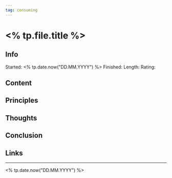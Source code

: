 ```yaml
---
tag: consuming
---
```


# <% tp.file.title %>

## Info
Started:  <% tp.date.now("DD.MM.YYYY") %>
Finished:
Length:
Rating: 


## Content

## Principles

## Thoughts

## Conclusion

## Links

---
<% tp.date.now("DD.MM.YYYY") %>